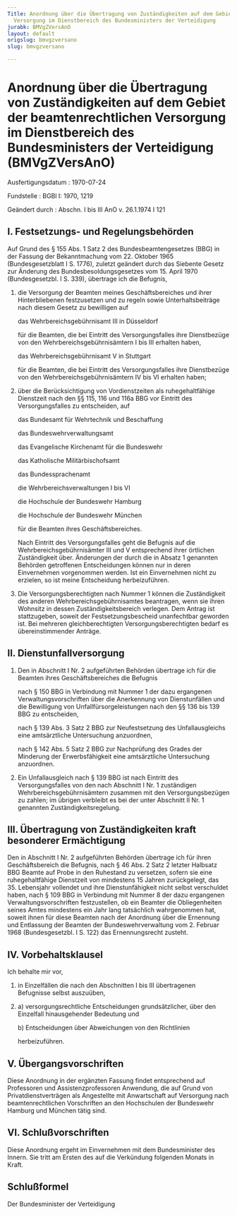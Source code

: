 ```yaml
---
Title: Anordnung über die Übertragung von Zuständigkeiten auf dem Gebiet der beamtenrechtlichen
  Versorgung im Dienstbereich des Bundesministers der Verteidigung
jurabk: BMVgZVersAnO
layout: default
origslug: bmvgzversano
slug: bmvgzversano

---
```


# Anordnung über die Übertragung von Zuständigkeiten auf dem Gebiet der beamtenrechtlichen Versorgung im Dienstbereich des Bundesministers der Verteidigung (BMVgZVersAnO)

Ausfertigungsdatum
:   1970-07-24

Fundstelle
:   BGBl I: 1970, 1219

Geändert durch
:   Abschn. I bis III AnO v. 26.1.1974 I 121

## I. Festsetzungs- und Regelungsbehörden

Auf Grund des § 155 Abs. 1 Satz 2 des Bundesbeamtengesetzes (BBG) in
der Fassung der Bekanntmachung vom 22. Oktober 1965 (Bundesgesetzblatt
I S. 1776), zuletzt geändert durch das Siebente Gesetz zur Änderung
des Bundesbesoldungsgesetzes vom 15. April 1970 (Bundesgesetzbl. I S.
339), übertrage ich die Befugnis,

1.  die Versorgung der Beamten meines Geschäftsbereiches und ihrer
    Hinterbliebenen festzusetzen und zu regeln sowie Unterhaltsbeiträge
    nach diesem Gesetz zu bewilligen auf

    das Wehrbereichsgebührnisamt III in Düsseldorf

    für die Beamten, die bei Eintritt des Versorgungsfalles ihre
    Dienstbezüge von den Wehrbereichsgebührnisämtern I bis III erhalten
    haben,

    das Wehrbereichsgebührnisamt V in Stuttgart

    für die Beamten, die bei Eintritt des Versorgungsfalles ihre
    Dienstbezüge von den Wehrbereichsgebührnisämtern IV bis VI erhalten
    haben;


2.  über die Berücksichtigung von Vordienstzeiten als ruhegehaltfähige
    Dienstzeit nach den §§ 115, 116 und 116a BBG vor Eintritt des
    Versorgungsfalles zu entscheiden, auf

    das Bundesamt für Wehrtechnik und Beschaffung

    das Bundeswehrverwaltungsamt

    das Evangelische Kirchenamt für die Bundeswehr

    das Katholische Militärbischofsamt

    das Bundessprachenamt

    die Wehrbereichsverwaltungen I bis VI

    die Hochschule der Bundeswehr Hamburg

    die Hochschule der Bundeswehr München

    für die Beamten ihres Geschäftsbereiches.

    Nach Eintritt des Versorgungsfalles geht die Befugnis auf die
    Wehrbereichsgebührnisämter III und V entsprechend ihrer örtlichen
    Zuständigkeit über. Änderungen der durch die in Absatz 1 genannten
    Behörden getroffenen Entscheidungen können nur in deren Einvernehmen
    vorgenommen werden. Ist ein Einvernehmen nicht zu erzielen, so ist
    meine Entscheidung herbeizuführen.


3.  Die Versorgungsberechtigten nach Nummer 1 können die Zuständigkeit des
    anderen Wehrbereichsgebührnisamtes beantragen, wenn sie ihren Wohnsitz
    in dessen Zuständigkeitsbereich verlegen. Dem Antrag ist stattzugeben,
    soweit der Festsetzungsbescheid unanfechtbar geworden ist. Bei
    mehreren gleichberechtigten Versorgungsberechtigten bedarf es
    übereinstimmender Anträge.

## II. Dienstunfallversorgung


1.  Den in Abschnitt I Nr. 2 aufgeführten Behörden übertrage ich für die
    Beamten ihres Geschäftsbereiches die Befugnis

    nach § 150 BBG in Verbindung mit Nummer 1 der dazu ergangenen
    Verwaltungsvorschriften über die Anerkennung von Dienstunfällen und
    die Bewilligung von Unfallfürsorgeleistungen nach den §§ 136 bis 139
    BBG zu entscheiden,

    nach § 139 Abs. 3 Satz 2 BBG zur Neufestsetzung des Unfallausgleichs
    eine amtsärztliche Untersuchung anzuordnen,

    nach § 142 Abs. 5 Satz 2 BBG zur Nachprüfung des Grades der Minderung
    der Erwerbsfähigkeit eine amtsärztliche Untersuchung anzuordnen.


2.  Ein Unfallausgleich nach § 139 BBG ist nach Eintritt des
    Versorgungsfalles von den nach Abschnitt I Nr. 1 zuständigen
    Wehrbereichsgebührnisämtern zusammen mit den Versorgungsbezügen zu
    zahlen; im übrigen verbleibt es bei der unter Abschnitt II Nr. 1
    genannten Zuständigkeitsregelung.

## III. Übertragung von Zuständigkeiten kraft besonderer Ermächtigung

Den in Abschnitt I Nr. 2 aufgeführten Behörden übertrage ich für ihren
Geschäftsbereich die Befugnis,
nach § 46 Abs. 2 Satz 2 letzter Halbsatz BBG Beamte auf Probe in den
Ruhestand zu versetzen, sofern sie eine ruhegehaltfähige Dienstzeit
von mindestens 15 Jahren zurückgelegt, das 35. Lebensjahr vollendet
und ihre Dienstunfähigkeit nicht selbst verschuldet haben,
nach § 109 BBG in Verbindung mit Nummer 8 der dazu ergangenen
Verwaltungsvorschriften festzustellen, ob ein Beamter die
Obliegenheiten seines Amtes mindestens ein Jahr lang tatsächlich
wahrgenommen hat, soweit ihnen für diese Beamten nach der Anordnung
über die Ernennung und Entlassung der Beamten der Bundeswehrverwaltung
vom 2. Februar 1968 (Bundesgesetzbl. I S. 122) das Ernennungsrecht
zusteht.

## IV. Vorbehaltsklausel

Ich behalte mir vor,

1.  in Einzelfällen die nach den Abschnitten I bis III übertragenen
    Befugnisse selbst auszuüben,


2.
    a)  versorgungsrechtliche Entscheidungen grundsätzlicher, über den
        Einzelfall hinausgehender Bedeutung und


    b)  Entscheidungen über Abweichungen von den Richtlinien




    herbeizuführen.

## V. Übergangsvorschriften

Diese Anordnung in der ergänzten Fassung findet entsprechend auf
Professoren und Assistenzprofessoren Anwendung, die auf Grund von
Privatdienstverträgen als Angestellte mit Anwartschaft auf Versorgung
nach beamtenrechtlichen Vorschriften an den Hochschulen der Bundeswehr
Hamburg und München tätig sind.

## VI. Schlußvorschriften

Diese Anordnung ergeht im Einvernehmen mit dem Bundesminister des
Innern. Sie tritt am Ersten des auf die Verkündung folgenden Monats in
Kraft.

## Schlußformel

Der Bundesminister der Verteidigung

